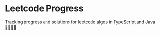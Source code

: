 # Leetcode Progress

Tracking progress and solutions for leetcode algos in TypeScript and Java 🏄‍♂️🏄‍♂️

